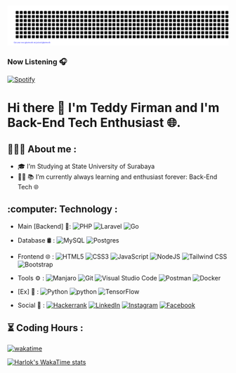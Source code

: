 
![gitartwork](gitartwork.svg)

### Now Listening 🎧
[![Spotify](https://novatorem-sable-psi.vercel.app/api/spotify)](https://open.spotify.com/user/Tesman)

<h1> Hi there 👋 I'm Teddy Firman and I'm Back-End Tech Enthusiast 🌐.</h1>

<h2>👨🏻‍💻  About me :</h2>

- :mortar_board: I’m Studying at State University of Surabaya 
- 🧑‍💻 :books: I’m currently always learning and enthusiast forever: Back-End Tech 🌐



<h2>:computer:  Technology :</h2>

- Main [Backend] :pushpin::   ![PHP](https://img.shields.io/badge/PHP-%23777BB4.svg?style=flat&logo=php&logoColor=white)  ![Laravel](https://img.shields.io/badge/Laravel-%23FF2D20.svg?style=flat&logo=laravel&logoColor=white)  ![Go](https://img.shields.io/badge/Go-%2300ADD8.svg?style=flat&logo=go&logoColor=white)  <!--![Gin](https://img.shields.io/badge/-Gin-0769ad?style=flat&logo=gin&logoColor=yellow)-->

- Database 🛢 :  ![MySQL](https://img.shields.io/badge/MySQL-%2300f.svg?style=flat&logo=mysql&logoColor=white) 	![Postgres](https://img.shields.io/badge/Postgres-%23316192.svg?style=flat&logo=postgresql&logoColor=white)

- Frontend 🌐 :  ![HTML5](https://img.shields.io/badge/HTML5-%23E34F26.svg?style=flat&logo=html5&logoColor=white) ![CSS3](https://img.shields.io/badge/CSS3-%231572B6.svg?style=flat&logo=css3&logoColor=white) ![JavaScript](https://img.shields.io/badge/JavaScript-%23323330.svg?style=flat&logo=javascript&logoColor=%23F7DF1E)    ![NodeJS](https://img.shields.io/badge/Node-%23323330.svg?style=flat&logo=node.js&logoColor=green)   ![Tailwind CSS](https://img.shields.io/badge/-Tailwind-0ea5e9?style=flat&logo=tailwindcss&logoColor=white)  ![Bootstrap](https://img.shields.io/badge/-Bootstrap-59287a?style=flat&logo=bootstrap&logoColor=white)

- Tools ⚙️ :   ![Manjaro](https://img.shields.io/badge/-Manjaro-808080?style=flat&logo=Manjaro&logoColor=green)   ![Git](https://img.shields.io/badge/Git-%23F05033.svg?style=flat&logo=git&logoColor=white) ![Visual Studio Code](https://img.shields.io/badge/Visual%20Studio%20Code-0078d7.svg?style=flat&logo=visual-studio-code&logoColor=white)   ![Postman](https://img.shields.io/badge/-Postman-808080?style=flat&logo=Postman&logoColor=orange)   ![Docker](https://img.shields.io/badge/-Docker-0db7ed?style=flat&logo=Docker&logoColor=white)

- [Ex] 🤖 :  ![Python](https://img.shields.io/badge/Python-3670A0?style=flat&logo=python&logoColor=ffdd54)  ![python](https://img.shields.io/badge/-Jupyter_Notebook-yellow?style=flat&logo=jupyter&color=grey&logoColor=orange)  ![TensorFlow](https://img.shields.io/badge/TensorFlow-%23FF6F00.svg?style=flat&logo=TensorFlow&logoColor=white)

- Social 👤 : [![Hackerrank](https://img.shields.io/badge/-Hackerrank-2EC866?style=flat&logo=HackerRank&logoColor=white)](https://www.hackerrank.com/teddyfirman902) [![LinkedIn](https://img.shields.io/badge/linkedin-%230077B5.svg?style=flat&logo=linkedin&logoColor=white)](https://www.linkedin.com/in/teddyfirman/)  [![Instagram](https://img.shields.io/badge/Instagram-%23E4405F.svg?style=flat&logo=Instagram&logoColor=white)](https://www.instagram.com/teddyfalwayswrong/)   [![Facebook](https://img.shields.io/badge/Facebook-%233b5998.svg?style=flat&logo=Facebook&logoColor=white)](https://web.facebook.com/teddy.thecell)


  <!--![Keras](https://img.shields.io/badge/Keras-%23D00000.svg?style=flat&logo=Keras&logoColor=white)  ![OpenCV](https://img.shields.io/badge/opencv-%23white.svg?style=flat&logo=opencv&logoColor=white)   ![Kaggle](https://img.shields.io/badge/Kaggle-035a7d?style=flat&logo=kaggle&logoColor=white) -->


<!-- - Total Hours Code ⏰ : [![wakatime](https://wakatime.com/badge/user/40f88de2-b23b-42f6-b098-b034e23341ac.svg)](https://wakatime.com/@40f88de2-b23b-42f6-b098-b034e23341ac) -->

<!-- [![Anurag's GitHub stats](https://github-readme-stats.vercel.app/api?username=TeddyFirman&count_private=true&show_icons=true&theme=tokyonight&layout=compact)](https://github.com/anuraghazra/github-readme-stats) -->

<!-- 
![](https://github-readme-stats.vercel.app/api?username=TeddyFirman&theme=radical&hide_border=false&include_all_commits=true&count_private=true) -->

<h2>⏳ Coding Hours :</h2>
<!-- [![wakatime](https://wakatime.com/badge/user/40f88de2-b23b-42f6-b098-b034e23341ac.svg)](https://wakatime.com/@40f88de2-b23b-42f6-b098-b034e23341ac) -->

[![wakatime](https://wakatime.com/badge/user/40f88de2-b23b-42f6-b098-b034e23341ac.svg)](https://wakatime.com/@40f88de2-b23b-42f6-b098-b034e23341ac)

<!--![Top Langs](https://github-readme-stats.vercel.app/api/top-langs/?username=TeddyFirman&size_weight=0.5&count_weight=0.5&theme=tokyonight&layout=compact&langs_count=10)-->

<!--[![Top Langs](https://github-readme-stats.vercel.app/api/top-langs/?username=TeddyFirman&theme=tokyonight&layout=compact&langs_count=5)](https://github.com/anuraghazra/github-readme-stats)

<!-- [![willianrod's wakatime stats](https://github-readme-stats.vercel.app/api/wakatime?username=Tedd404&theme=github_dark)](https://github.com/anuraghazra/github-readme-stats)  -->

<!--START_SECTION:waka-->
<!--END_SECTION:waka-->
 
[![Harlok's WakaTime stats](https://github-readme-stats.vercel.app/api/wakatime?username=Tedd404&theme=github_dark&layout=compact)](https://github.com/anuraghazra/github-readme-stats)

<!--[![willianrod's wakatime stats](https://github-readme-stats.vercel.app/api/wakatime?username=Tedd404&theme=github_dark&layout=compact)](https://github.com/anuraghazra/github-readme-stats)

<!-- ## 🏆GitHub Trophies
![](https://github-trophies.vercel.app/?username=TeddyFirman&theme=radical&no-frame=false&no-bg=false&margin-w=4) -->




<!--START_SECTION:waka-->
<!--END_SECTION:waka-->










